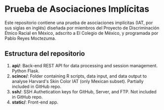 # Prueba de Asociaciones Implícitas

Este repositorio contiene una prueba de asociaciones implícitas (IAT, por sus siglas en inglés) diseñada por miembros del Proyecto de Discriminación Étnico Racial en México, adscrito a El Colegio de México, y programada por Pablo Reyes Moctezuma. 

## Estructura del repositorio

1. __api/__: Back-end REST API for data processing and session management. Python Flask.
2. __scince/__: Folder containing R scripts, data input, and data output to analyse Harvard's Skin Color IAT (only Mexican subset). Partially included in GitHub repo.
3. __ssh/__: SSH Authetication keys for GitHub, Server, and FTP. Not included in GitHub repo.
4. __static/__: Front-end app.
